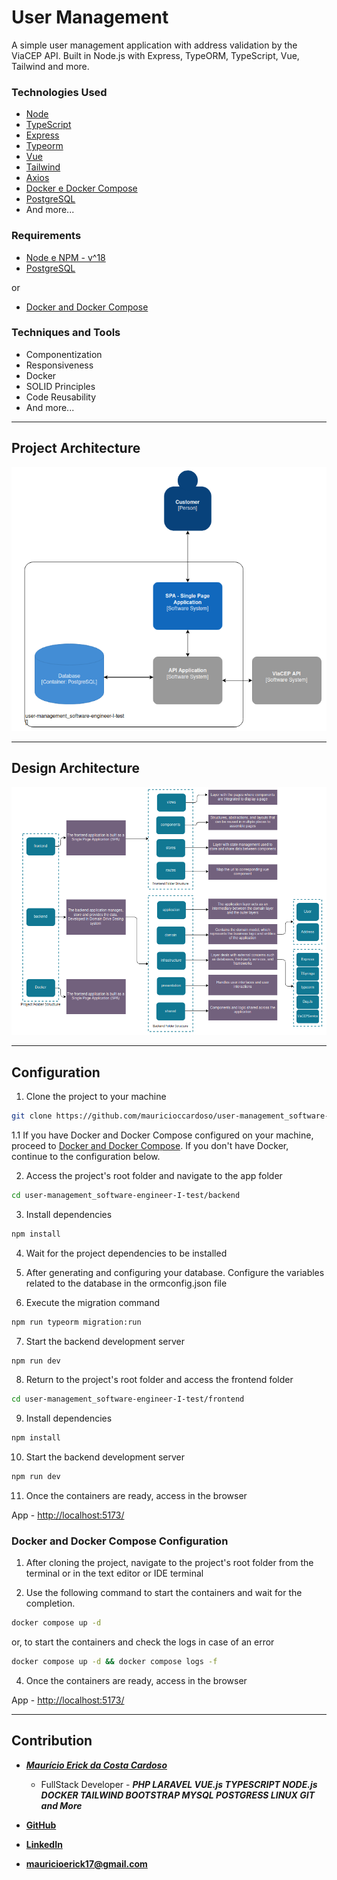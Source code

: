 # User Management

A simple user management application with address validation by the ViaCEP API. Built in Node.js with Express, TypeORM, TypeScript, Vue, Tailwind and more.

### Technologies Used

- [Node](https://nodejs.org/en)
- [TypeScript](https://www.typescriptlang.org/)
- [Express](https://expressjs.com/)
- [Typeorm](https://typeorm.io/)
- [Vue](https://vuejs.org/)
- [Tailwind](https://tailwindcss.com/)
- [Axios](https://axios-http.com/docs/intro)
- [Docker e Docker Compose](https://www.docker.com/)
- [PostgreSQL](https://www.postgresql.org/)
- And more...

### Requirements

- [Node e NPM - v^18](https://nodejs.org/en)
- [PostgreSQL](https://www.postgresql.org/)

or

- [Docker and Docker Compose](https://www.docker.com/)

### Techniques and Tools

- Componentization
- Responsiveness
- Docker
- SOLID Principles
- Code Reusability
- And more...

---
## Project Architecture
![Project Architecture](./imagesC4/project_architecture.png)

---

## Design Architecture
![Design Architecture](./imagesC4/code_architecture.png)

---

## Configuration

1. Clone the project to your machine

```bash
git clone https://github.com/mauricioccardoso/user-management_software-engineer-I-test.git
```

1.1 If you have Docker and Docker Compose configured on your machine, proceed to [Docker and Docker Compose](#docker-and-docker-compose-configuration).
If you don't have Docker, continue to the configuration below.

2. Access the project's root folder and navigate to the app folder

```bash
cd user-management_software-engineer-I-test/backend
```

3. Install dependencies

```bash
npm install
```

4. Wait for the project dependencies to be installed

5. After generating and configuring your database. Configure the variables related to the database in the ormconfig.json file


6. Execute the migration command

```bash
npm run typeorm migration:run
```

7. Start the backend development server

```bash
npm run dev
```

8. Return to the project's root folder and access the frontend folder

```bash
cd user-management_software-engineer-I-test/frontend
```

9. Install dependencies

```bash
npm install
```

10. Start the backend development server

```bash
npm run dev
```

11. Once the containers are ready, access in the browser

App - [http://localhost:5173/](http://localhost:5173/)

### Docker and Docker Compose Configuration

1. After cloning the project, navigate to the project's root folder from the terminal or in the text editor or IDE terminal

2. Use the following command to start the containers and wait for the completion.

```bash
docker compose up -d
```

or, to start the containers and check the logs in case of an error

```bash
docker compose up -d && docker compose logs -f
```

4. Once the containers are ready, access in the browser

App - [http://localhost:5173/](http://localhost:5173/)

--- 

## Contribution

- ***[Maurício Erick da Costa Cardoso](https://portfolio-mauricio-cardoso.vercel.app/home)***

    - FullStack Developer - ***PHP LARAVEL VUE.js TYPESCRIPT NODE.js DOCKER TAILWIND BOOTSTRAP MYSQL POSTGRESS LINUX GIT and More***

- **[GitHub](https://github.com/mauricioccardoso)**

- **[LinkedIn](https://www.linkedin.com/in/mauricioccardoso/)**

- **<mauricioerick17@gmail.com>**